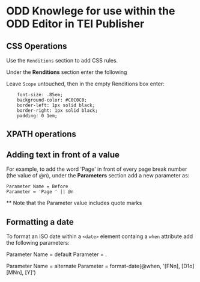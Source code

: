 ODD Knowlege for use within the ODD Editor in TEI Publisher
=
CSS Operations
-

Use the `Renditions` section to add CSS rules.

Under the **Renditions** section enter the following

Leave `Scope` untouched, then in the empty Renditions box enter: 

```
    font-size: .85em;
    background-color: #C0C0C0;
    border-left: 1px solid black;
    border-right: 1px solid black;
    padding: 0 1em;
```

XPATH operations
-

Adding text in front of a value
--

For example, to add the word 'Page' in front of every page break number (the value of @n), under the **Parameters** section add a new parameter as:

    Parameter Name = Before
    Parameter = 'Page ' || @n
    
** Note that the Parameter value includes quote marks

Formatting a date
--

To format an ISO date within a `<date>` element containg a `when` attribute add the following parameters:

Parameter Name = default
Parameter = .

Parameter Name = alternate
Parameter = format-date(@when, '[FNn], [D1o] [MNn], [Y]')

